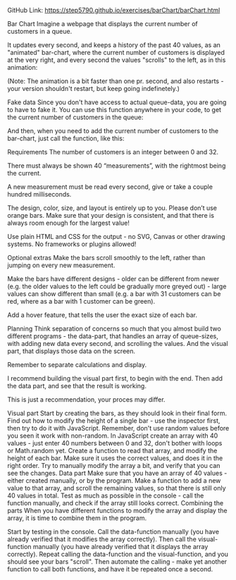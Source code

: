 GitHub Link: https://step5790.github.io/exercises/barChart/barChart.html

Bar Chart
Imagine a webpage that displays the current number of customers in a queue.

It updates every second, and keeps a history of the past 40 values, as an "animated" bar-chart, where the current number of customers is displayed at the very right, and every second the values "scrolls" to the left, as in this animation:



(Note: The animation is a bit faster than one pr. second, and also restarts - your version shouldn't restart, but keep going indefinetely.) 

Fake data
Since you don't have access to actual queue-data, you are going to have to fake it. You can use this function anywhere in your code, to get the current number of customers in the queue:



And then, when you need to add the current number of customers to the bar-chart, just call the function, like this:



Requirements
The number of customers is an integer between 0 and 32. 

There must always be shown 40 “measurements”, with the rightmost being the current.

A new measurement must be read every second, give or take a couple hundred milliseconds.

The design, color, size, and layout is entirely up to you. Please don’t use orange bars. Make sure that your design is consistent, and that there is always room enough for the largest value!

Use plain HTML and CSS for the output - no SVG, Canvas or other drawing systems. No frameworks or plugins allowed!

Optional extras
Make the bars scroll smoothly to the left, rather than jumping on every new measurement.

Make the bars have different designs - older can be different from newer (e.g. the older values to the left could be gradually more greyed out) - large values can show different than small (e.g. a bar with 31 customers can be red, where as a bar with 1 customer can be green).

Add a hover feature, that tells the user the exact size of each bar.

Planning
Think separation of concerns so much that you almost build two different programs - the data-part, that handles an array of queue-sizes, with adding new data every second, and scrolling the values. And the visual part, that displays those data on the screen.

Remember to separate calculations and display.

I recommend building the visual part first, to begin with the end. Then add the data part, and see that the result is working.

This is just a recommendation, your proces may differ.

Visual part
Start by creating the bars, as they should look in their final form.
Find out how to modify the height of a single bar - use the inspector first, then try to do it with JavaScript. Remember, don't use random values before you seen it work with non-random.
In JavaScript create an array with 40 values - just enter 40 numbers between 0 and 32, don't bother with loops or Math.random yet.
Create a function to read that array, and modify the height of each bar.
Make sure it uses the correct values, and does it in the right order. Try to manually modify the array a bit, and verify that you can see the changes.
Data part
Make sure that you have an array of 40 values - either created manually, or by the program.
Make a function to add a new value to that array, and scroll the remaining values, so that there is still only 40 values in total.
Test as much as possible in the console - call the function manually, and check if the array still looks correct.
Combining the parts
When you have different functions to modify the array and display the array, it is time to combine them in the program.

Start by testing in the console. Call the data-function manually (you have already verified that it modifies the array correctly). Then call the visual-function manually (you have already verified that it displays the array correctly). Repeat calling the data-function and the visual-function, and you should see your bars "scroll".
Then automate the calling - make yet another function to call both functions, and have it be repeated once a second.
